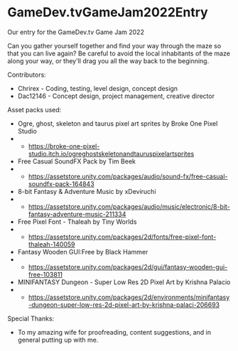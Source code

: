 # GameDev.tvGameJam2022Entry
Our entry for the GameDev.tv Game Jam 2022

Can you gather yourself together and find your way through the maze so that you can live again? Be careful to avoid the local inhabitants of the maze along your way, or they'll drag you all the way back to the beginning. 

Contributors:
- Chrirex - Coding, testing, level design, concept design
- Dac12146 - Concept design, project management, creative director

Asset packs used:
- Ogre, ghost, skeleton and taurus pixel art sprites by Broke One Pixel Studio
- - https://broke-one-pixel-studio.itch.io/ogreghostskeletonandtauruspixelartsprites
- Free Casual SoundFX Pack by Tim Beek
- - https://assetstore.unity.com/packages/audio/sound-fx/free-casual-soundfx-pack-164843
- 8-bit Fantasy & Adventure Music by xDeviruchi
- - https://assetstore.unity.com/packages/audio/music/electronic/8-bit-fantasy-adventure-music-211334
- Free Pixel Font - Thaleah by Tiny Worlds
- - https://assetstore.unity.com/packages/2d/fonts/free-pixel-font-thaleah-140059
- Fantasy Wooden GUI:Free by Black Hammer
- - https://assetstore.unity.com/packages/2d/gui/fantasy-wooden-gui-free-103811
- MINIFANTASY Dungeon - Super Low Res 2D Pixel Art by Krishna Palacio
- - https://assetstore.unity.com/packages/2d/environments/minifantasy-dungeon-super-low-res-2d-pixel-art-by-krishna-palaci-206693

Special Thanks: 
- To my amazing wife for proofreading, content suggestions, and in general putting up with me.
